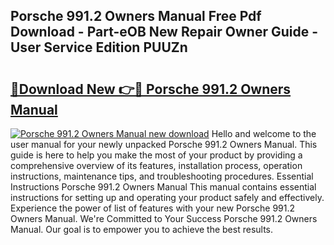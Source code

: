 ## Porsche 991.2 Owners Manual Free Pdf Download - Part-eOB New Repair Owner Guide - User Service Edition PUUZn

# <h2><a href="http://cf12649.oget.top/?id=Porsche+991.2+Owners+Manual">🔗Download New 👉🔴 Porsche 991.2 Owners Manual</a></h2>

[![Porsche 991.2 Owners Manual new download](https://i.imgur.com/5g1atiW.png)](http://cf12649.oget.top/?id=Porsche+991.2+Owners+Manual)
Hello and welcome to the user manual for your newly unpacked Porsche 991.2 Owners Manual. This guide is here to help you make the most of your product by providing a comprehensive overview of its features, installation process, operation instructions, maintenance tips, and troubleshooting procedures. Essential Instructions Porsche 991.2 Owners Manual This manual contains essential instructions for setting up and operating your product safely and effectively. Experience the power of list of features with your new Porsche 991.2 Owners Manual. We're Committed to Your Success Porsche 991.2 Owners Manual. Our goal is to empower you to achieve the best results.
